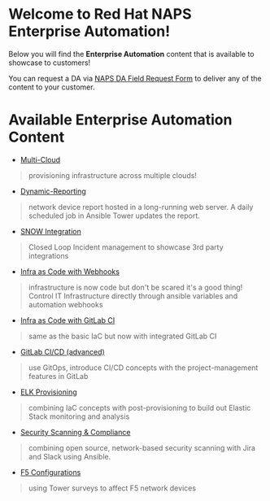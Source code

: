 # Welcome to Red Hat NAPS Enterprise Automation!

Below you will find the **Enterprise Automation** content that is available to showcase to customers!

You can request a DA via [NAPS DA Field Request Form](https://docs.google.com/forms/d/e/1FAIpQLScqS70QnbjClD-SQGDth-L_lile2yNAdSC3aXKFNQ0dQX8J4Q/viewform) to deliver any of the content to your customer.


# Available Enterprise Automation Content

*  [Multi-Cloud](./links/multi-cloud.md)
> provisioning infrastructure across multiple clouds! 

* [Dynamic-Reporting](./links/network-report.md)
> network device report hosted in a long-running web server. A daily scheduled job in Ansible Tower updates the report.

* [SNOW Integration](./links/snow-integration.md)
> Closed Loop Incident management to showcase 3rd party integrations

* [Infra as Code with Webhooks](./links/infra-as-code.md)
> infrastructure is now code but don't be scared it's a good thing! Control IT Infrastructure directly through ansible variables and automation webhooks

* [Infra as Code with GitLab CI](./links/infra-as-code2.md)
> same as the basic IaC but now with integrated GitLab CI

* [GitLab CI/CD (advanced)](./links/gitlab-ci-cd.md)
> use GitOps, introduce CI/CD concepts with the project-management features in GitLab

* [ELK Provisioning](./links/elk-provisioning.md)
> combining IaC concepts with post-provisioning to build out Elastic Stack monitoring and analysis

* [Security Scanning & Compliance](./links/scanning.md)
> combining open source, network-based security scanning with Jira and Slack using Ansible.

* [F5 Configurations](./links/f5-configuration.md)
> using Tower surveys to affect F5 network devices
